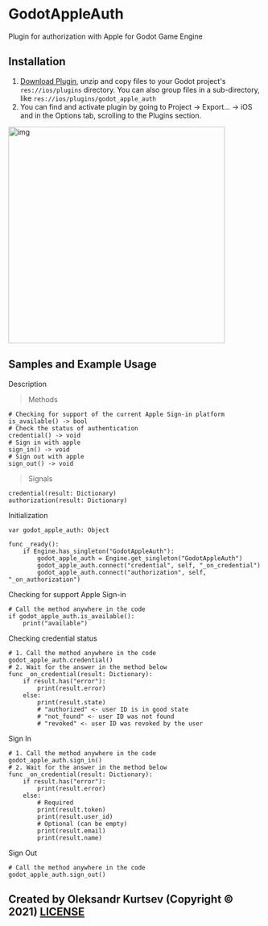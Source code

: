 # GodotAppleAuth
Plugin for authorization with Apple for Godot Game Engine

## Installation

1. [Download Plugin](https://github.com/kurtsev0103/godot-apple-auth/releases/download/1.0.0/GodotAppleAuth_plugin.zip), unzip and copy files to your Godot project's ```res://ios/plugins``` directory. You can also group files in a sub-directory, like ```res://ios/plugins/godot_apple_auth```
2. You can find and activate plugin by going to Project -> Export... -> iOS and in the Options tab, scrolling to the Plugins section. 
<img width="430" alt="img" src="https://user-images.githubusercontent.com/27446881/132978224-f9024d35-fb54-46d6-85db-3a6e8fae036b.png">

## Samples and Example Usage

Description

> Methods
```gdscript
# Checking for support of the current Apple Sign-in platform 
is_available() -> bool
# Check the status of authentication
credential() -> void
# Sign in with apple
sign_in() -> void
# Sign out with apple
sign_out() -> void
```

> Signals
```gdscript
credential(result: Dictionary)
authorization(result: Dictionary)
```

Initialization
```gdscript
var godot_apple_auth: Object

func _ready():
	if Engine.has_singleton("GodotAppleAuth"):
		godot_apple_auth = Engine.get_singleton("GodotAppleAuth")
		godot_apple_auth.connect("credential", self, "_on_credential")
		godot_apple_auth.connect("authorization", self, "_on_authorization")
```

Checking for support Apple Sign-in
```gdscript
# Call the method anywhere in the code
if godot_apple_auth.is_available():
	print("available")
```

Checking credential status
```gdscript
# 1. Call the method anywhere in the code
godot_apple_auth.credential()
# 2. Wait for the answer in the method below
func _on_credential(result: Dictionary):
	if result.has("error"):
		print(result.error)
	else:
		print(result.state)
		# "authorized" <- user ID is in good state
		# "not_found" <- user ID was not found
		# "revoked" <- user ID was revoked by the user
```

Sign In
```gdscript
# 1. Call the method anywhere in the code
godot_apple_auth.sign_in()
# 2. Wait for the answer in the method below
func _on_credential(result: Dictionary):
	if result.has("error"):
		print(result.error)
	else:
		# Required
		print(result.token)
		print(result.user_id)
		# Optional (can be empty)
		print(result.email)
		print(result.name)
```

Sign Out
```gdscript
# Call the method anywhere in the code
godot_apple_auth.sign_out()
```

## Created by Oleksandr Kurtsev (Copyright © 2021) [LICENSE](https://github.com/kurtsev0103/godot-apple-auth/blob/main/LICENSE)
